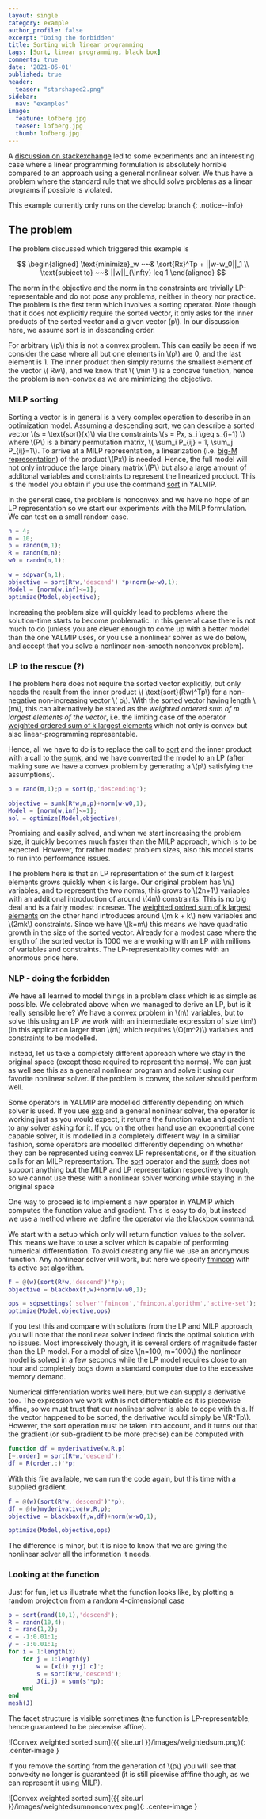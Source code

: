 ```yaml
---
layout: single
category: example
author_profile: false
excerpt: "Doing the forbidden"
title: Sorting with linear programming
tags: [Sort, linear programming, black box]
comments: true
date: '2021-05-01'
published: true
header:
  teaser: "starshaped2.png"
sidebar:
  nav: "examples"
image:
  feature: lofberg.jpg
  teaser: lofberg.jpg
  thumb: lofberg.jpg
---
```


A [discussion on stackexchange](/https://math.stackexchange.com/questions/4121115/optimization-with-sort-or-bilevel-optimization-with-permutation-matrix) led to some experiments and an interesting case where a linear programming formulation is absolutely horrible compared to an approach using a general nonlinear solver. We thus have a problem where the standard rule that we should solve problems as a linear programs if possible is violated.

This example currently only runs on the develop branch 
{: .notice--info}

## The problem

The problem discussed which triggered this example is

$$
\begin{aligned}
\text{minimize}_w ~~& \sort{Rx}^Tp + ||w-w_0||_1 \\
\text{subject to} ~~& ||w||_{\infty}  leq 1
\end{aligned}
$$

The norm in the objective and the norm in the constraints are trivially LP-representable and do not pose any problems, neither in theory nor practice. The problem is the first term which involves a sorting operator. Note though that it does not explicitly require the sorted vector, it only asks for the inner products of the sorted vector and a given vector \(p\\). In our discussion here, we assume sort is in descending order.

For arbitrary \\(p\\) this is not a convex problem. This can easily be seen if we consider the case where all but one elements in \\(p\\) are 0, and the last element is 1. The inner product then simply returns the smallest element of the vector \\( Rw\\), and we know that \\( \min \\) is a concave function, hence the problem is non-convex as we are minimizing the objective.

### MILP sorting

Sorting a vector is in general is a very complex operation to describe in an optimization model. Assuming a descending sort, we can describe a sorted vector \\(s = \text{sort}(x)\\) via the constraints \\(s = Px, s_i \geq s_{i+1} \\) where \\(P\\) is a binary permutation matrix, \\( \sum_i P_{ij} = 1, \sum_j P_{ij}=1\\). To arrive at a MILP representation, a linearization (i.e. [big-M representation](tutorial/logicprogramming/)) of the product \\(Px\\) is needed. Hence, the full model will not only introduce the large binary matrix \\(P\\) but also a large amount of additonal variables and constraints to represent the linearized product. This is the model you obtain if you use the command [sort](/command/sort) in YALMIP.

In the general case, the problem is nonconvex and we have no hope of an LP representation so we start our experiments with the MILP formulation. We can test on a small random case.

````matlab
n = 4;
m = 10;
p = randn(m,1);
R = randn(m,n);
w0 = randn(n,1);

w = sdpvar(n,1);
objective = sort(R*w,'descend')'*p+norm(w-w0,1);
Model = [norm(w,inf)<=1];    
optimize(Model,objective);
````

Increasing the problem size will quickly lead to problems where the solution-time starts to become problematic. In this general case there is not much to do (unless you are clever enough to come up with a better model than the one YALMIP uses, or you use a nonlinear solver as we do below, and accept that you solve a nonlinear non-smooth nonconvex problem).

### LP to the rescue (?)

The problem here does not require the sorted vector explicitly, but only needs the result from the inner product \\( \text{sort}(Rw)^Tp\\) for a non-negative non-increasing vector \\( p\\). With the sorted vector having length \\(m\\), this can alternatively be stated as the *weighted ordered sum of m largest elements of the vector*, i.e. the limiting case of the operator [weighted ordered sum of k largest elements](/commands/sumk) which not only is convex but also linear-programming representable.

Hence, all we have to do is to replace the call to [sort](/command/sort) and the inner product with a call to the [sumk](command/operator), and we have converted the model to an LP (after making sure we have a convex problem by generating a \\(p\\) satisfying the assumptions).

````matlab
p = rand(m,1);p = sort(p,'descending');

objective = sumk(R*w,m,p)+norm(w-w0,1);
Model = [norm(w,inf)<=1];    
sol = optimize(Model,objective);
````

Promising and easily solved, and when we start increasing the problem size, it quickly becomes much faster than the MILP approach, which is to be expected. However, for rather modest problem sizes, also this model starts to run into performance issues. 

The problem here is that an LP representation of the sum of k largest elements grows quickly when k is large. Our original problem has \\n\\) variables, and to represent the two norms, this grows to \\(2n+1\\) variables with an additional introduction of around \\(4n\\) constraints. This is no big deal and is a fairly modest increase. The [weighted ordred sum of k largest elements](/commands/sumk) on the other hand introduces around \\(m k + k\\) new variables and \\(2mk\\) constraints. Since we have \\(k=m\\) this means we have quadratic growth in the size of the sorted vector. Already for a modest case where the length of the sorted vector is 1000 we are working with an LP with millions of variables and constraints. The LP-representability comes with an enormous price here.

### NLP - doing the forbidden

We have all learned to model things in a problem class which is as simple as possible. We celebrated above when we managed to derive an LP, but is it really sensible here? We have a convex problem in \\(n\\) variables, but to solve this using an LP we work with an intermediate expression of size \\(m\\) (in this application larger than \\(n\\) which requires \\(O(m^2)\\) variables and constraints to be modelled. 

Instead, let us take a completely different approach where we stay in the original space (except those required to represent the norms). We can just as well see this as a general nonlinear program and solve it using our favorite nonlinear solver. If the problem is convex, the solver should perform well.

Some operators in YALMIP are modelled differently depending on which solver is used. If you use [exp](/command/exp) and a general nonlinear solver, the operator is working just as you would expect, it returns the function value and gradient to any solver asking for it. If you on the other hand use an exponential cone capable solver, it is modelled in a completely different way. In a similiar fashion, some operators are modelled differently depending on whether they can be represented using convex LP representations, or if the situation calls for an MILP representation. The [sort](/command/sort) operator and the [sumk](/command/sumk) does not support anything but the MILP and LP representation respectively though, so we cannot use these with a nonlinear solver working while staying in the original space

One way to proceed is to implement a new operator in YALMIP which computes the function value and gradient. This is easy to do, but instead we use a method where we define the operator via the [blackbox](/command/blackbox) command.

We start with a setup which only will return function values to the solver. This means we have to use a solver which is capable of performing numerical differentiation. To avoid creating any file we use an anonymous function. Any nonlinear solver will work, but here we specify [fmincon](/solver/fmincon) with its active set algorithm.

````matlab
f = @(w)(sort(R*w,'descend')'*p);
objective = blackbox(f,w)+norm(w-w0,1);

ops = sdpsettings('solver''fmincon','fmincon.algorithm','active-set');
optimize(Model,objective,ops)
````

If you test this and compare with solutions from the LP and MILP approach, you will note that the nonlinear solver indeed finds the optimal solution with no issues. Most impressively though, it is several orders of magnitude faster than the LP model. For a model of size \\(n=100, m=1000\\) the nonlinear model is solved in a few seconds while the LP model requires close to an hour and completely bogs down a standard computer due to the excessive memory demand.

Numerical differentiation works well here, but we can supply a derivative too. The expression we work with is not differentiable as it is piecewise affine, so we must trust that our nonlinear solver is able to cope with this. If the vector happened to be sorted, the derivative would simply be \\(R^Tp\\). However, the sort operation must be taken into account, and it turns out that the gradient (or sub-gradient to be more precise) can be computed with

````matlab
function df = myderivative(w,R,p)
[~,order] = sort(R*w,'descend');
df = R(order,:)'*p;
````

With this file available, we can run the code again, but this time with a supplied gradient.

````matlab
f = @(w)(sort(R*w,'descend')'*p);
df = @(w)myderivative(w,R,p);
objective = blackbox(f,w,df)+norm(w-w0,1);

optimize(Model,objective,ops)
````

The difference is minor, but it is nice to know that we are giving the nonlinear solver all the information it needs.

### Looking at the function

Just for fun, let us illustrate what the function looks like, by plotting a random projection from a random 4-dimensional case

````matlab
p = sort(rand(10,1),'descend');
R = randn(10,4);
c = rand(1,2);
x = -1:0.01:1;
y = -1:0.01:1;
for i = 1:length(x)
    for j = 1:length(y)
        w = [x(i) y(j) c]';
        s = sort(R*w,'descend');
        J(i,j) = sum(s'*p);
    end
end
mesh(J)
````

The facet structure is visible sometimes (the function is LP-representable, hence guaranteed to be piecewise affine). 

![Convex weighted sorted sum]({{ site.url }}/images/weightedsum.png){: .center-image }

If you remove the sorting from the generation of \\(p\\) you will see that convexity no longer is guaranteed (it is still picewise afffine though, as we can represent it using MILP).

![Convex weighted sorted sum]({{ site.url }}/images/weightedsumnonconvex.png){: .center-image }




